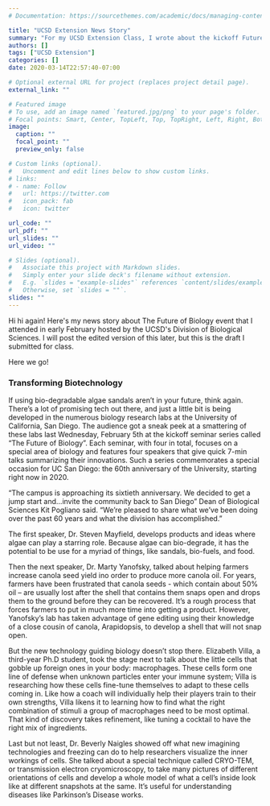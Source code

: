 ```yaml
---
# Documentation: https://sourcethemes.com/academic/docs/managing-content/

title: "UCSD Extension News Story"
summary: "For my UCSD Extension Class, I wrote about the kickoff Future of Biology seminar event."
authors: []
tags: ["UCSD Extension"]
categories: []
date: 2020-03-14T22:57:40-07:00

# Optional external URL for project (replaces project detail page).
external_link: ""

# Featured image
# To use, add an image named `featured.jpg/png` to your page's folder.
# Focal points: Smart, Center, TopLeft, Top, TopRight, Left, Right, BottomLeft, Bottom, BottomRight.
image:
  caption: ""
  focal_point: ""
  preview_only: false

# Custom links (optional).
#   Uncomment and edit lines below to show custom links.
# links:
# - name: Follow
#   url: https://twitter.com
#   icon_pack: fab
#   icon: twitter

url_code: ""
url_pdf: ""
url_slides: ""
url_video: ""

# Slides (optional).
#   Associate this project with Markdown slides.
#   Simply enter your slide deck's filename without extension.
#   E.g. `slides = "example-slides"` references `content/slides/example-slides.md`.
#   Otherwise, set `slides = ""`.
slides: ""
---
```

Hi hi again! Here's my news story about The Future of Biology event that I attended in early February hosted by the UCSD's Division of Biological Sciences. I will post the edited version of this later, but this is the draft I submitted for class.

Here we go!
### Transforming Biotechnology

If using bio-degradable algae sandals aren’t in your future, think again. There’s a lot of promising tech out there, and just a little bit is being developed in the numerous biology research labs at the University of California, San Diego. The audience got a sneak peek at a smattering of these labs last Wednesday, February 5th at the kickoff seminar series called “The Future of Biology”. Each seminar, with four in total, focuses on a special area of biology and features four speakers that give quick 7-min talks summarizing their innovations. Such a series commemorates a special occasion for UC San Diego: the 60th anniversary of the University, starting right now in 2020.

“The campus is approaching its sixtieth anniversary. We decided to get a jump start and…invite the community back to San Diego” Dean of Biological Sciences Kit Pogliano said. “We’re pleased to share what we’ve been doing over the past 60 years and what the division has accomplished.”

The first speaker, Dr. Steven Mayfield, develops products and ideas where algae can play a starring role. Because algae can bio-degrade, it has the potential to be use for a myriad of things, like sandals, bio-fuels, and food.

Then the next speaker, Dr. Marty Yanofsky, talked about helping farmers increase canola seed yield ino order to produce more canola oil. For years, farmers have been frustrated that canola seeds - which contain about 50% oil – are usually lost after the shell that contains them snaps open and drops them to the ground before they can be recovered. It’s a rough process that forces farmers to put in much more time into getting a product. However, Yanofsky’s lab has taken advantage of gene editing using their knowledge of a close cousin of canola, Arapidopsis, to develop a shell that will not snap open.

But the new technology guiding biology doesn’t stop there. Elizabeth Villa, a third-year Ph.D student, took the stage next to talk about the little cells that gobble up foreign ones in your body: macrophages. These cells form one line of defense when unknown particles enter your immune system; Villa is researching how these cells fine-tune themselves to adapt to these cells coming in. Like how a coach will individually help their players train to their own strengths, Villa likens it to learning how to find what the right combination of stimuli a group of macrophages need to be most optimal. That kind of discovery takes refinement, like tuning a cocktail to have the right mix of ingredients.

Last but not least, Dr. Beverly Naigles showed off what new imagining technologies and freezing can do to help researchers visualize the inner workings of cells. She talked about a special technique called CRYO-TEM, or transmission electron cryomicroscopy, to take many pictures of different orientations of cells and develop a whole model of what a cell’s inside look like at different snapshots at the same. It’s useful for understanding diseases like Parkinson’s Disease works.